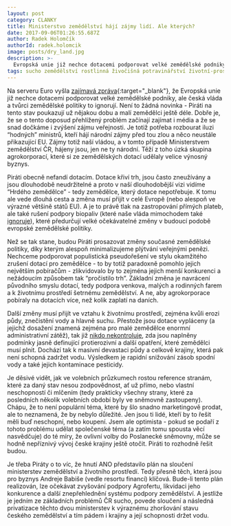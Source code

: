 ```yaml
---
layout: post
category: CLANKY
title: Ministerstvo zemědělství hájí zájmy lidí. Ale kterých?
date: 2017-09-06T01:26:55.687Z
author: Radek Holomčík
authorId: radek.holomcik
image: posts/dry_land.jpg
description: >-
  Evropská unie již nechce dotacemi podporovat velké zemědělské podniky, ale česká vláda a tvůrci zemědělské politiky to ignorují. Piráti to rozhodně řešit budou.
tags: sucho zemědělství rostlinná živočišná potravinářství životní-prostředí dotace
---
```

Na serveru Euro vyšla [zajímavá zpráva](http://www.euro.cz/politika/eu-uz-nechce-podporovat-dotacemi-velke-zemedelske-podniky-cesko-nesouhlasi-1368463#){:target="_blank"}, že Evropská unie již nechce dotacemi podporovat velké zemědělské podniky, ale česká vláda a tvůrci zemědělské politiky to ignorují. Není to žádná novinka - Piráti na tento stav poukazují už nějakou dobu a malí zemědělci ještě déle. Dobře je, že se o tento doposud přehlížený problém začínají zajímat i média a že se snad dočkáme i zvýšení zájmu veřejnosti. Je totiž potřeba rozbourat iluzi “hodných” ministrů, kteří hájí národní zájmy před tou zlou a něco neustále přikazující EU. Zájmy totiž naší vládou, a v tomto případě Ministerstvem zemědělství ČR, hájeny jsou, jen ne ty národní. Těží z toho úzká skupina agrokorporací, které si ze zemědělských dotací udělaly velice výnosný byznys.

Piráti obecně nefandí dotacím. Dotace křiví trh, jsou často zneužívány a jsou dlouhodobě neudržitelné a proto v naší dlouhodobější vizi vidíme “Hrdého zemědělce” - tedy zemědělce, který dotace nepotřebuje. K tomu ale vede dlouhá cesta a změna musí přijít v celé Evropě (nebo alespoň ve výrazné většině států EU). A je to právě tlak na zastropování přímých plateb, ale také rušení podpory biopaliv (které naše vláda mimochodem také [ignoruje](/aktuality/otravena-voda.html)), které předurčují velké očekávatelné změny v budoucí podobě evropské zemědělské politiky.

Než se tak stane, budou Piráti prosazovat změny současné zemědělské politiky, díky kterým alespoň minimalizujeme plýtvání veřejnými penězi. Nechceme podporovat populistická pseudořešení ve stylu okamžitého zrušení dotací pro zemědělce - to by totiž paradoxně pomohlo jejich největším pobíračům - zlikvidovalo by to zejména jejich menší konkurenci a nežádoucím způsobem tak “pročistilo trh”. Základní změna je navrácení původního smyslu dotací, tedy podpora venkova, malých a rodinných farem a k životnímu prostředí šetrnému zemědělství. A ne, aby agrokorporace pobíraly na dotacích více, než kolik zaplatí na daních.

Další změny musí přijít ve vztahu k životnímu prostředí, zejména kvůli erozi půdy, znečistění vody a hlavně suchu. Přestože jsou dotace vypláceny (a jejichž dosažení znamená zejména pro malé zemědělce enormní administrativní zátěž), tak již [nikdo nekontroluje](/aktuality/sucho-v-r-nechceme.html), zda jsou naplněny podmínky jasně definující protierozivní a další opatření, které zemědělci musí plnit. Dochází tak k masivní devastaci půdy a celkově krajiny, která pak není schopná zadržet vodu. Výsledkem je rapidní snižování zásob spodní vody a také jejich kontaminace pesticidy.

Je děsivé vidět, jak ve volebních průzkumech rostou reference stranám, které za daný stav nesou zodpovědnost, ať už přímo, nebo vlastní neschopností či mlčením (tedy prakticky všechny strany, které za posledních několik volebních období byly ve sněmovně zastoupeny). Chápu, že to není populární téma, které by šlo snadno marketingově prodat, ale to neznamená, že by nebylo důležité. Jen jsou ti lidé, kteří by to řešit měli buď neschopní, nebo koupení. Jsem ale optimista - pokud se podaří z tohoto problému udělat společenské téma (a zatím tomu spousta věcí nasvědčuje) do té míry, že ovlivní volby do Poslanecké sněmovny, může se hodně nepříznivý vývoj české krajiny ještě otočit. Piráti to rozhodně řešit budou.

Je třeba Piráty o to víc, že hnutí ANO představilo plán na sloučení ministerstev zemědělství a životního prostředí. Tedy přesně těch, která jsou pro byznys Andreje Babiše (vedle resortu financí) klíčová. Bude-li tento plán realizován, lze očekávat zvyšování podpory Agrofertu, likvidaci jeho konkurence a další znepřehlednění systému podpory zemědělství. A jestliže je jedním ze základních problémů ČR sucho, povede sloučení a následná privatizace těchto dvou ministerstev k výraznému zhoršování stavu českého zemědělství a tím pádem i krajiny a její schopnosti držet vodu.
